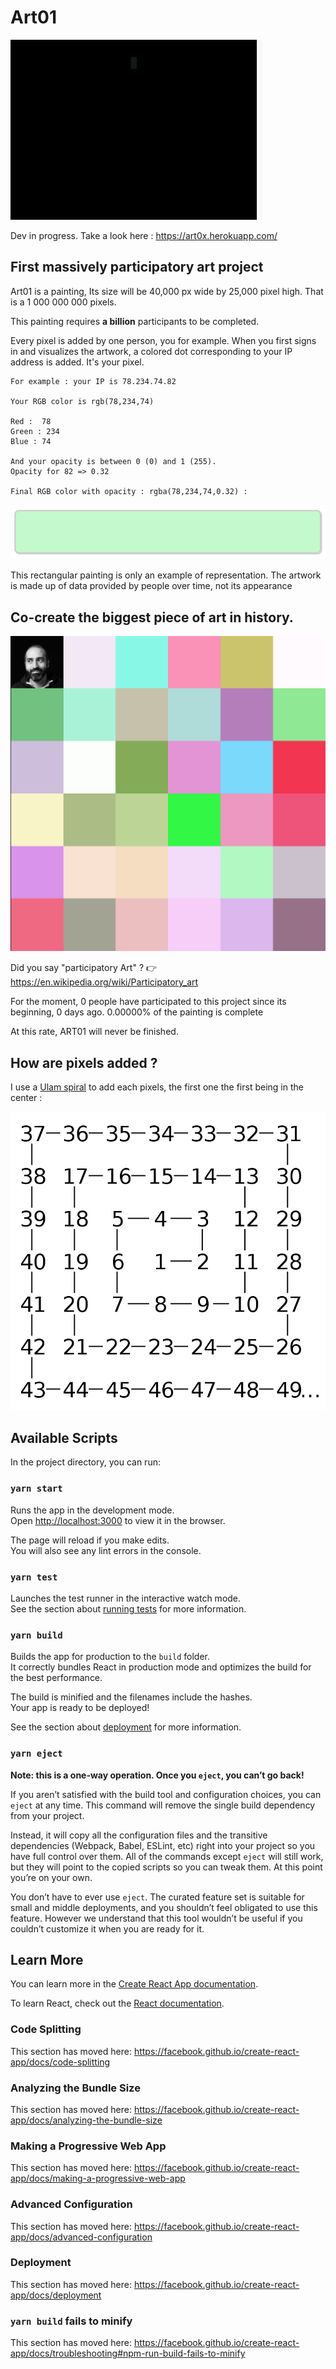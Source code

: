 # Art01  

![Screen Capture](public/Art01_.gif)

Dev in progress. Take a look here : https://art0x.herokuapp.com/

## First massively participatory art project

Art01 is a painting, Its size will be 40,000 px wide by 25,000 pixel high. That is a 1 000 000 000 pixels.

This painting requires **a billion** participants to be completed.

Every pixel is added by one person, you for example. When you first signs in and visualizes the artwork, a colored dot corresponding to your IP address is added. It's your pixel.

```
For example : your IP is 78.234.74.82

Your RGB color is rgb(78,234,74)

Red :  78 
Green : 234
Blue : 74

And your opacity is between 0 (0) and 1 (255).
Opacity for 82 => 0.32

Final RGB color with opacity : rgba(78,234,74,0.32) :

```
![Screen Capture](public/Capture3.png?s=175)

This rectangular painting is only an example of representation. The artwork is made up of data provided by people over time, not its appearance

## Co-create the biggest piece of art in history.

![Screen Capture](public/Capture2.png)


Did you say "participatory Art" ? 👉 https://en.wikipedia.org/wiki/Participatory_art


For the moment, 0 people have participated to this project since its beginning, 0 days ago. 0.00000% of the painting is complete

At this rate, ART01 will never be finished.



## How are pixels added ?

I use a [Ulam spiral](ttps://en.wikipedia.org/wiki/Ulam_spiral)  to add each pixels, the first one the first being in the center :

![Ulam spiral](public/800px-Ulam_spiral_howto_all_numbers.svg.png)



## Available Scripts

In the project directory, you can run:

### `yarn start`

Runs the app in the development mode.<br />
Open [http://localhost:3000](http://localhost:3000) to view it in the browser.

The page will reload if you make edits.<br />
You will also see any lint errors in the console.

### `yarn test`

Launches the test runner in the interactive watch mode.<br />
See the section about [running tests](https://facebook.github.io/create-react-app/docs/running-tests) for more information.

### `yarn build`

Builds the app for production to the `build` folder.<br />
It correctly bundles React in production mode and optimizes the build for the best performance.

The build is minified and the filenames include the hashes.<br />
Your app is ready to be deployed!

See the section about [deployment](https://facebook.github.io/create-react-app/docs/deployment) for more information.

### `yarn eject`

**Note: this is a one-way operation. Once you `eject`, you can’t go back!**

If you aren’t satisfied with the build tool and configuration choices, you can `eject` at any time. This command will remove the single build dependency from your project.

Instead, it will copy all the configuration files and the transitive dependencies (Webpack, Babel, ESLint, etc) right into your project so you have full control over them. All of the commands except `eject` will still work, but they will point to the copied scripts so you can tweak them. At this point you’re on your own.

You don’t have to ever use `eject`. The curated feature set is suitable for small and middle deployments, and you shouldn’t feel obligated to use this feature. However we understand that this tool wouldn’t be useful if you couldn’t customize it when you are ready for it.

## Learn More

You can learn more in the [Create React App documentation](https://facebook.github.io/create-react-app/docs/getting-started).

To learn React, check out the [React documentation](https://reactjs.org/).

### Code Splitting

This section has moved here: https://facebook.github.io/create-react-app/docs/code-splitting

### Analyzing the Bundle Size

This section has moved here: https://facebook.github.io/create-react-app/docs/analyzing-the-bundle-size

### Making a Progressive Web App

This section has moved here: https://facebook.github.io/create-react-app/docs/making-a-progressive-web-app

### Advanced Configuration

This section has moved here: https://facebook.github.io/create-react-app/docs/advanced-configuration

### Deployment

This section has moved here: https://facebook.github.io/create-react-app/docs/deployment

### `yarn build` fails to minify

This section has moved here: https://facebook.github.io/create-react-app/docs/troubleshooting#npm-run-build-fails-to-minify
